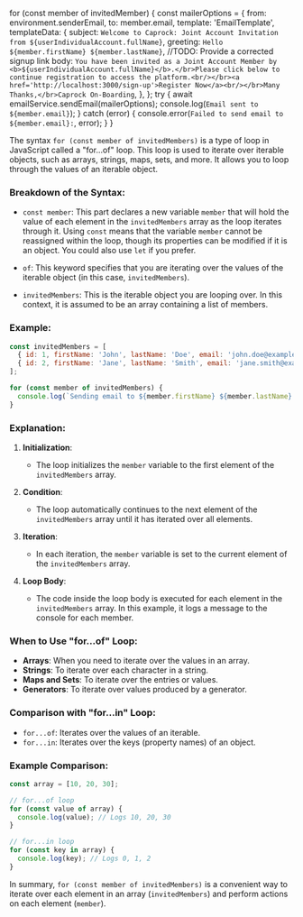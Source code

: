 
for (const member of invitedMember) {
        const mailerOptions = {
          from: environment.senderEmail,
          to: member.email,
          template: 'EmailTemplate',
          templateData: {
            subject: `Welcome to Caprock: Joint Account Invitation from ${userIndividualAccount.fullName}`,
            greeting: `Hello ${member.firstName} ${member.lastName}`,
            //TODO: Provide a corrected signup link
            body: `You have been invited as a Joint Account Member by <b>${userIndividualAccount.fullName}</b>.</br>Please click below to continue registration to access the platform.<br/></br><a href='http://localhost:3000/sign-up'>Register Now</a><br/></br>Many Thanks,</br>Caprock On-Boarding`,
          },
        };
        try {
          await emailService.sendEmail(mailerOptions);
          console.log(`Email sent to ${member.email}`);
        } catch (error) {
          console.error(`Failed to send email to ${member.email}:`, error);
        }
      }

The syntax `for (const member of invitedMembers)` is a type of loop in JavaScript called a "for...of" loop. This loop is used to iterate over iterable objects, such as arrays, strings, maps, sets, and more. It allows you to loop through the values of an iterable object.

### Breakdown of the Syntax:

- `const member`: This part declares a new variable `member` that will hold the value of each element in the `invitedMembers` array as the loop iterates through it. Using `const` means that the variable `member` cannot be reassigned within the loop, though its properties can be modified if it is an object. You could also use `let` if you prefer.
  
- `of`: This keyword specifies that you are iterating over the values of the iterable object (in this case, `invitedMembers`).

- `invitedMembers`: This is the iterable object you are looping over. In this context, it is assumed to be an array containing a list of members.

### Example:

```javascript
const invitedMembers = [
  { id: 1, firstName: 'John', lastName: 'Doe', email: 'john.doe@example.com' },
  { id: 2, firstName: 'Jane', lastName: 'Smith', email: 'jane.smith@example.com' },
];

for (const member of invitedMembers) {
  console.log(`Sending email to ${member.firstName} ${member.lastName} at ${member.email}`);
}
```

### Explanation:

1. **Initialization**: 
   - The loop initializes the `member` variable to the first element of the `invitedMembers` array.

2. **Condition**: 
   - The loop automatically continues to the next element of the `invitedMembers` array until it has iterated over all elements.

3. **Iteration**: 
   - In each iteration, the `member` variable is set to the current element of the `invitedMembers` array.

4. **Loop Body**: 
   - The code inside the loop body is executed for each element in the `invitedMembers` array. In this example, it logs a message to the console for each member.

### When to Use "for...of" Loop:

- **Arrays**: When you need to iterate over the values in an array.
- **Strings**: To iterate over each character in a string.
- **Maps and Sets**: To iterate over the entries or values.
- **Generators**: To iterate over values produced by a generator.

### Comparison with "for...in" Loop:

- `for...of`: Iterates over the values of an iterable.
- `for...in`: Iterates over the keys (property names) of an object.

### Example Comparison:

```javascript
const array = [10, 20, 30];

// for...of loop
for (const value of array) {
  console.log(value); // Logs 10, 20, 30
}

// for...in loop
for (const key in array) {
  console.log(key); // Logs 0, 1, 2
}
```

In summary, `for (const member of invitedMembers)` is a convenient way to iterate over each element in an array (`invitedMembers`) and perform actions on each element (`member`).